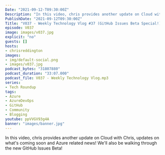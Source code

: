 ```yaml
---
Date: "2021-09-12-T09:30:00Z"
Description: "In this video, chris provides another update on Cloud with Chris, updates on what's coming soon and Azure related news! We'll also be walking through the new GitHub Issues Beta!"
PublishDate: "2021-09-12T09:30:00Z"
Title: "V037 - Weekly Technology Vlog #37 (GitHub Issues Beta Special!)"
episode: V037
image: images/v037.jpg
explicit: "no"
guests: []
hosts:
- chrisreddington
images:
- img/default-social.png
- images/v037.jpg
podcast_bytes: "31807880"
podcast_duration: "33:07.000"
podcast_file: V037 - Weekly Technology Vlog.mp3
series:
- Tech Roundup
tags:
- Azure
- AzureDevOps
- GitHub
- Community
- Blogging
youtube: ppVVGV93g4A
banner: "images/banner.jpg"
---
```

In this video, chris provides another update on Cloud with Chris, updates on what's coming soon and Azure related news! We'll also be walking through the new GitHub Issues Beta!